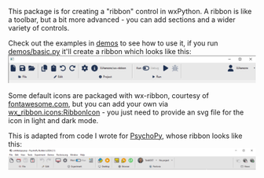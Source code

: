 This package is for creating a "ribbon" control in wxPython. A ribbon is like a toolbar, but a bit more advanced - you can add sections and a wider variety of controls. 

Check out the examples in [demos](/demos) to see how to use it, if you run [demos/basic.py](demos/basic.py) it'll create a ribbon which looks like this:
![Ribbon created by basic.py](docs_src/assets/example_light.png)

Some default icons are packaged with wx-ribbon, courtesy of [fontawesome.com](https://fontawesome.com/), but you can add your own via [wx_ribbon.icons:RibbonIcon](wx_ribbon/icons/base.py#L17C7-L17C17) - you just need to provide an svg file for the icon in light and dark mode.

This is adapted from code I wrote for [PsychoPy](https://github.com/psychopy/psychopy), whose ribbon looks like this:
![Ribbon from PsychoPy](docs_src/assets/psychopy_ribbon.png)
